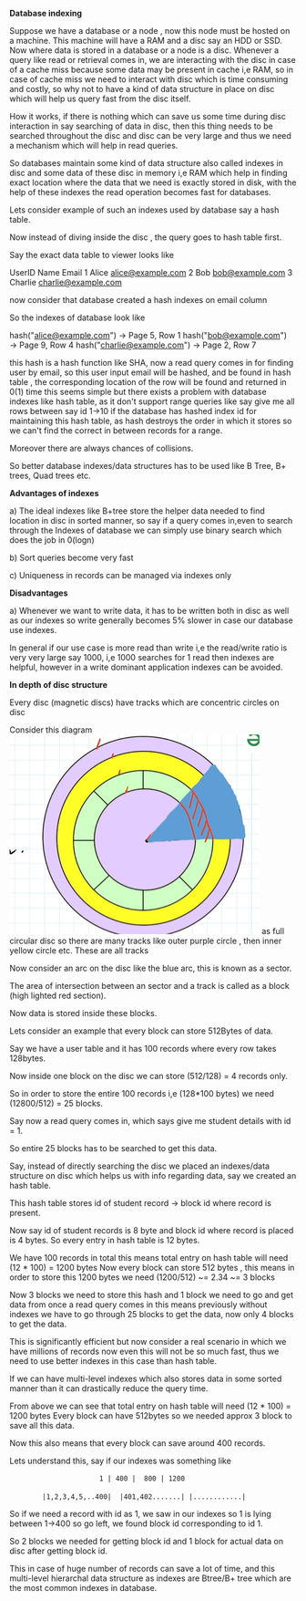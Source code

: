 **Database indexing**

Suppose we have a database or a node , now this node must be hosted on a machine. This machine will have a RAM and a disc
say an HDD or SSD. Now where data is stored in a database or a node is a disc. Whenever a query like read or retrieval comes in,
we are interacting with the disc in case of a cache miss because some data may be present in cache i,e RAM, so in case of cache miss
we need to interact with disc which is time consuming and costly, so why not to have a kind of data structure
in place on disc which will help us query fast from the disc itself.

How it works, if there is nothing which can save us some time during disc interaction in say searching of data in disc, then this thing needs to be searched throughout the disc and disc can be very large and thus we need a mechanism which will help in read queries.

So databases maintain some kind of data structure also called indexes in disc and some data of these disc in memory i,e RAM which help in finding exact location where the data that we need is exactly stored in disk, with the help of these indexes the read operation becomes fast for databases.

Lets consider example of such an indexes used by database say a hash table.

Now instead of diving inside the disc , the query goes to hash table first.

Say the exact data table to viewer looks like

UserID	       Name	            Email
1	           Alice	        alice@example.com
2	           Bob	            bob@example.com
3	           Charlie	        charlie@example.com

now consider that database created a hash indexes on email column 

So the indexes of database look like

hash("alice@example.com")   → Page 5, Row 1
hash("bob@example.com")     → Page 9, Row 4
hash("charlie@example.com") → Page 2, Row 7


this hash is a hash function like SHA, now a read query comes in for finding user by email, so this user input email
will be hashed, and be found in hash table , the corresponding location of the row will be found and returned in 0(1) time
this seems simple but there exists a problem with database indexes like hash table, as it don't support range queries
like say give me all rows between say id 1->10 if the database has hashed index id for maintaining this hash table, as hash destroys
the order in which it stores so we can't find the correct in between records for a range.

Moreover there are always chances of collisions.

So better database indexes/data structures has to be used like B Tree, B+ trees, Quad trees etc.

**Advantages of indexes**

a) The ideal indexes like B+tree store the helper data needed to find location in disc in sorted manner, so say if a query comes in,even to search through the Indexes of database we can simply use binary search which does the job in 0(logn)

b) Sort queries become very fast

c) Uniqueness in records can be managed via indexes only


**Disadvantages**

a) Whenever we want to write data, it has to be written both in disc as well as our indexes so write generally becomes 5% slower
in case our database use indexes.

In general if our use case is more read than write i,e the read/write ratio is very very large say 1000, i,e 1000 searches
for 1 read then indexes are helpful, however in a write dominant application indexes can be avoided.


**In depth of disc structure**

Every disc (magnetic discs) have tracks which are concentric circles on disc
            
Consider this diagram ![alt text](Disc.png)
as full circular disc so there are many tracks like outer purple circle , then inner yellow circle etc. These are all tracks

Now consider an arc on the disc like the blue arc, this is known as a sector.

The area of intersection between an sector and a track is called as a block (high lighted red section).

Now data is stored inside these blocks.

Lets consider an example that every block can store 512Bytes of data.

Say we have a user table and it has 100 records where every row takes 128bytes.

Now inside one block on the disc we can store (512/128) = 4 records only.

So in order to store the entire 100 records i,e (128*100 bytes) we need (12800/512) = 25 blocks.

Say now a read query comes in, which says give me student details with id = 1.

So entire 25 blocks has to be searched to get this data.

Say, instead of directly searching the disc we placed an indexes/data structure on disc which helps us with
info regarding data, say we created an hash table.

This hash table stores id of student record -> block id where record is present.

Now say id of student records is 8 byte and block id where record is placed is 4 bytes. So every entry in hash table is
12 bytes.

We have 100 records in total this means total entry on hash table will need (12 * 100) = 1200 bytes
Now every block can store 512 bytes , this means in order to store this 1200 bytes we need (1200/512) ~= 2.34 ~= 3 blocks

Now 3 blocks we need to store this hash and 1 block we need to go and get data from once a read query comes in
this means previously without indexes we have to go through 25 blocks to get the data,
now only 4 blocks to get the data.

This is significantly efficient but now consider a real scenario in which we have millions of records
now even this will not be so much fast, thus we need to use better indexes in this case than hash table.

If we can have multi-level indexes which also stores data in some sorted manner than it can drastically reduce the query
time.

From above we can see that total entry on hash table will need (12 * 100) = 1200 bytes
Every block can have 512bytes so we needed approx 3 block to save all this data.

Now this also means that every block can save around 400 records.

Lets understand this, say if our indexes was something like
                          
                          1 | 400 |  800 | 1200

            |1,2,3,4,5,..400|  |401,402.......| |............|

So if we need a record with id as 1, we saw in our indexes so 1 is lying between 1->400 so go left, we found block id corresponding
to id 1. 

So 2 blocks we needed for getting block id and 1 block for actual data on disc after getting block id.

This in case of huge number of records can save a lot of time, and this multi-level hierarchal data structure as indexes
are Btree/B+ tree which are the most common indexes in database.




